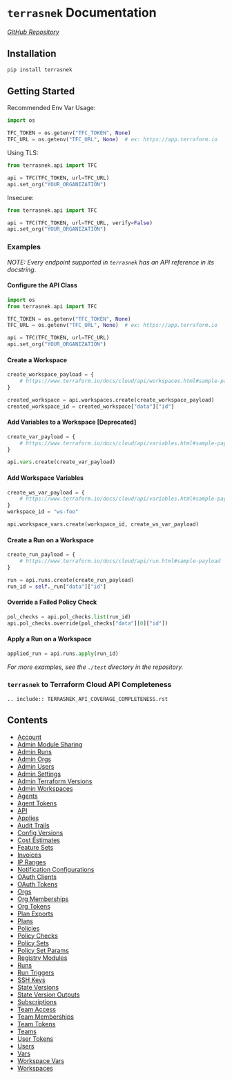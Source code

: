 # `terrasnek` Documentation

_[GitHub Repository](https://github.com/dahlke/terrasnek)_

## Installation

```bash
pip install terrasnek
```

## Getting Started

Recommended Env Var Usage:

```python
import os

TFC_TOKEN = os.getenv("TFC_TOKEN", None)
TFC_URL = os.getenv("TFC_URL", None)  # ex: https://app.terraform.io
```

Using TLS:

```python
from terrasnek.api import TFC

api = TFC(TFC_TOKEN, url=TFC_URL)
api.set_org("YOUR_ORGANIZATION")
```

Insecure:

```python
from terrasnek.api import TFC

api = TFC(TFC_TOKEN, url=TFC_URL, verify=False)
api.set_org("YOUR_ORGANIZATION")
```

### Examples

_NOTE: Every endpoint supported in `terrasnek` has an API reference in its docstring_.

#### Configure the API Class

```python
import os
from terrasnek.api import TFC

TFC_TOKEN = os.getenv("TFC_TOKEN", None)
TFC_URL = os.getenv("TFC_URL", None)  # ex: https://app.terraform.io

api = TFC(TFC_TOKEN, url=TFC_URL)
api.set_org("YOUR_ORGANIZATION")
```

#### Create a Workspace

```python
create_workspace_payload = {
    # https://www.terraform.io/docs/cloud/api/workspaces.html#sample-payload
}

created_workspace = api.workspaces.create(create_workspace_payload)
created_workspace_id = created_workspace["data"]["id"]
```

#### Add Variables to a Workspace [Deprecated]

```python
create_var_payload = {
    # https://www.terraform.io/docs/cloud/api/variables.html#sample-payload
}

api.vars.create(create_var_payload)
```

#### Add Workspace Variables

```python
create_ws_var_payload = {
    # https://www.terraform.io/docs/cloud/api/variables.html#sample-payload
}
workspace_id = "ws-foo"

api.workspace_vars.create(workspace_id, create_ws_var_payload)
```

#### Create a Run on a Workspace

```python
create_run_payload = {
    # https://www.terraform.io/docs/cloud/api/run.html#sample-payload
}

run = api.runs.create(create_run_payload)
run_id = self._run["data"]["id"]
```

#### Override a Failed Policy Check

```python
pol_checks = api.pol_checks.list(run_id)
api.pol_checks.override(pol_checks["data"][0]["id"])
```

#### Apply a Run on a Workspace

```python
applied_run = api.runs.apply(run_id)
```

_For more examples, see the `./test` directory in the repository._

### `terrasnek` to Terraform Cloud API Completeness

```eval_rst
.. include:: TERRASNEK_API_COVERAGE_COMPLETENESS.rst
```

## Contents

* [Account](account.md)
* [Admin Module Sharing](admin_module_sharing.md)
* [Admin Runs](admin_runs.md)
* [Admin Orgs](admin_orgs.md)
* [Admin Users](admin_users.md)
* [Admin Settings](admin_settings.md)
* [Admin Terraform Versions](admin_terraform_versions.md)
* [Admin Workspaces](admin_workspaces.md)
* [Agents](agents.md)
* [Agent Tokens](agent_tokens.md)
* [API](api.md)
* [Applies](applies.md)
* [Audit Trails](audit_trails.md)
* [Config Versions](config_versions.md)
* [Cost Estimates](cost_estimates.md)
* [Feature Sets](feature_sets.md)
* [Invoices](invoices.md)
* [IP Ranges](ip_ranges.md)
* [Notification Configurations](notification_configs.md)
* [OAuth Clients](oauth_clients.md)
* [OAuth Tokens](oauth_tokens.md)
* [Orgs](orgs.md)
* [Org Memberships](org_memberships.md)
* [Org Tokens](org_tokens.md)
* [Plan Exports](plan_exports.md)
* [Plans](plans.md)
* [Policies](policies.md)
* [Policy Checks](policy_checks.md)
* [Policy Sets](policy_sets.md)
* [Policy Set Params](policy_set_params.md)
* [Registry Modules](registry_modules.md)
* [Runs](runs.md)
* [Run Triggers](run_triggers.md)
* [SSH Keys](ssh_keys.md)
* [State Versions](state_versions.md)
* [State Version Outputs](state_version_outputs.md)
* [Subscriptions](subscriptions.md)
* [Team Access](team_access.md)
* [Team Memberships](team_memberships.md)
* [Team Tokens](team_tokens.md)
* [Teams](teams.md)
* [User Tokens](user_tokens.md)
* [Users](users.md)
* [Vars](vars.md)
* [Workspace Vars](workspace_vars.md)
* [Workspaces](workspaces.md)
